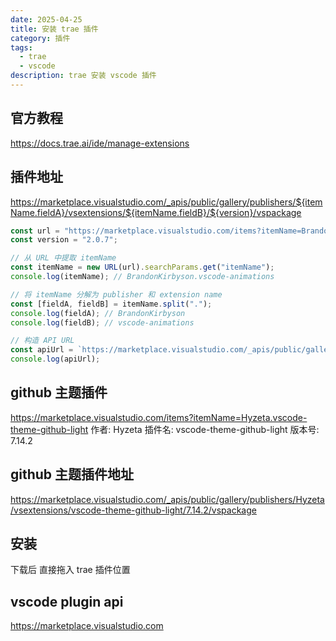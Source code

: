 ```yaml
---
date: 2025-04-25
title: 安装 trae 插件
category: 插件
tags:
  - trae
  - vscode
description: trae 安装 vscode 插件
---
```


## 官方教程

https://docs.trae.ai/ide/manage-extensions

## 插件地址

https://marketplace.visualstudio.com/_apis/public/gallery/publishers/${itemName.fieldA}/vsextensions/${itemName.fieldB}/${version}/vspackage

```js
const url = "https://marketplace.visualstudio.com/items?itemName=BrandonKirbyson.vscode-animations";
const version = "2.0.7";

// 从 URL 中提取 itemName
const itemName = new URL(url).searchParams.get("itemName");
console.log(itemName); // BrandonKirbyson.vscode-animations

// 将 itemName 分解为 publisher 和 extension name
const [fieldA, fieldB] = itemName.split(".");
console.log(fieldA); // BrandonKirbyson
console.log(fieldB); // vscode-animations

// 构造 API URL
const apiUrl = `https://marketplace.visualstudio.com/_apis/public/gallery/publishers/${fieldA}/vsextensions/${fieldB}/${version}/vspackage`;
console.log(apiUrl);
```

## github 主题插件

https://marketplace.visualstudio.com/items?itemName=Hyzeta.vscode-theme-github-light
作者: Hyzeta
插件名: vscode-theme-github-light
版本号: 7.14.2

## github 主题插件地址

https://marketplace.visualstudio.com/_apis/public/gallery/publishers/Hyzeta/vsextensions/vscode-theme-github-light/7.14.2/vspackage

## 安装

下载后 直接拖入 trae 插件位置

## vscode plugin api

https://marketplace.visualstudio.com
